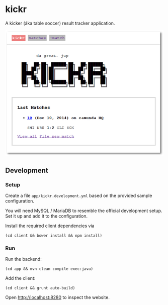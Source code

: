 # kickr

A kicker (áka table soccer) result tracker application.

![Screenshot](https://raw.githubusercontent.com/kickr/kickr/master/resources/screenshot.png)


## Development

### Setup

Create a file `app/kickr.development.yml` based on the provided sample configuration.

You will need MySQL / MariaDB to resemble the official development setup. Set it up and add it to the configuration.

Install the required client dependencies via

```
(cd client && bower install && npm install)
```

### Run

Run the backend:

```
(cd app && mvn clean compile exec:java)
```

Add the client:

```
(cd client && grunt auto-build)
```

Open [http://localhost:8280](http://localhost:8280) to inspect the website.
